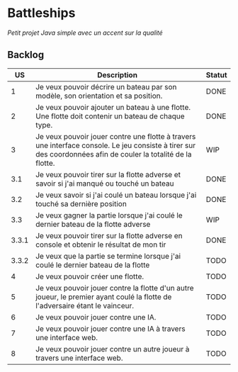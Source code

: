 
# Battleships
*Petit projet Java simple avec un accent sur la qualité*

## Backlog
| US | Description | Statut |
| --------- | ---------- | ----------- |
| 1 | Je veux pouvoir décrire un bateau par son modèle, son orientation et sa position. | DONE |
| 2 | Je veux pouvoir ajouter un bateau à une flotte. Une flotte doit contenir un bateau de chaque type. | DONE |
| 3 | Je veux pouvoir jouer contre une flotte à travers une interface console. Le jeu consiste à tirer sur des coordonnées afin de couler la totalité de la flotte. | WIP |
| 3.1 | Je veux pouvoir tirer sur la flotte adverse et savoir si j'ai manqué ou touché un bateau | DONE |
| 3.2 | Je veux savoir si j'ai coulé un bateau lorsque j'ai touché sa dernière position | DONE |
| 3.3 | Je veux gagner la partie lorsque j'ai coulé le dernier bateau de la flotte adverse | WIP |
| 3.3.1 | Je veux pouvoir tirer sur la flotte adverse en console et obtenir le résultat de mon tir | DONE |
| 3.3.2 | Je veux que la partie se termine lorsque j'ai coulé le dernier bateau de la flotte | TODO |
| 4 | Je veux pouvoir créer une flotte. | TODO |
| 5 | Je veux pouvoir jouer contre la flotte d'un autre joueur, le premier ayant coulé la flotte de l'adversaire étant le vainceur. | TODO |
| 6 | Je veux pouvoir jouer contre une IA. | TODO |
| 7 | Je veux pouvoir jouer contre une IA à travers une interface web. | TODO |
| 8 | Je veux pouvoir jouer contre un autre joueur à travers une interface web. | TODO |
